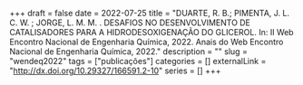 +++ 
draft = false
date = 2022-07-25
title = "DUARTE, R. B.; PIMENTA, J. L. C. W. ; JORGE, L. M. M. . DESAFIOS NO DESENVOLVIMENTO DE CATALISADORES PARA A HIDRODESOXIGENAÇÃO DO GLICEROL. In: II Web Encontro Nacional de Engenharia Química, 2022. Anais do Web Encontro Nacional de Engenharia Química, 2022."
description = ""
slug = "wendeq2022" 
tags = ["publicações"]
categories = []
externalLink = "http://dx.doi.org/10.29327/166591.2-10"
series = []
+++

